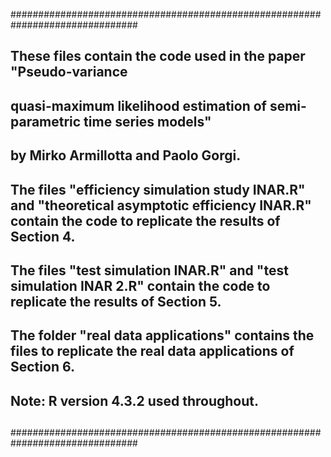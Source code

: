 ###############################################################################
## These files contain the code used in the paper "Pseudo-variance 
## quasi-maximum likelihood estimation of semi-parametric time series models" 
## by Mirko Armillotta and Paolo Gorgi.
##
## The files "efficiency simulation study INAR.R" and "theoretical asymptotic efficiency INAR.R" contain the code to replicate the results of Section 4.
## The files "test simulation INAR.R" and "test simulation INAR 2.R" contain the code to replicate the results of Section 5.
## The folder "real data applications" contains the files to replicate the real data applications of Section 6.
##
## Note: R version 4.3.2 used throughout.
##
###############################################################################

